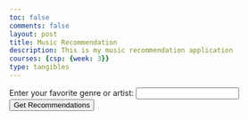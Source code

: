```yaml
---
toc: false
comments: false
layout: post
title: Music Recommendation
description: This is my music recommendation application
courses: {csp: {week: 3}}
type: tangibles
---
```

<html>
<head>
    <meta charset="utf-8">
</head>
<body>
    <!-- User input field -->
    <label for="userInput">Enter your favorite genre or artist:</label>
    <input type="text" id="userInput">
    <button onclick="getRecommendations()">Get Recommendations</button>
    <div id="recommendations">
        <!-- Recommendations will be displayed here -->
    </div>
    <script>
        const apiKey = 'a5d1284fa777bdb75371d65b7cee89ad';
        function getRecommendations() {
            const userInput = document.getElementById('userInput').value;
            const url = `https://ws.audioscrobbler.com/2.0/?method=artist.gettoptracks&artist=${userInput}&api_key=${apiKey}&format=json`;
            fetch(url)
                .then(response => {
                    if (!response.ok) {
                        throw new Error(`HTTP error! Status: ${response.status}`);
                    }
                    return response.json();
                })
                .then(data => {
                    if (data && data.toptracks && Array.isArray(data.toptracks.track)) {
                        const recommendations = data.toptracks.track;
                        displayRecommendations(recommendations);
                    } else {
                        console.error('Invalid API response:', data);
                        alert('Invalid API response. Please try again later.');
                    }
                })
                .catch(error => {
                    console.error('Error fetching data:', error);
                    alert('Error fetching data. Please try again later.');
                });
        }
        function displayRecommendations(recommendations) {
            const recommendationsContainer = document.getElementById('recommendations');
            recommendationsContainer.innerHTML = ''; // Clear previous recommendations
            if (recommendations.length === 0) {
                recommendationsContainer.textContent = 'No recommendations found.';
            } else {
                recommendations.forEach(track => {
                    const trackName = track.name;
                    const artistName = track.artist.name;
                    const trackElement = document.createElement('p');
                    trackElement.textContent = `${trackName} by ${artistName}`;
                    recommendationsContainer.appendChild(trackElement);
                });
            }
        }
    </script>
</body>
</html>
